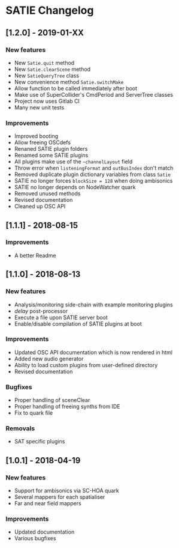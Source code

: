 # SATIE Changelog



## [1.2.0] - 2019-01-XX

### New features
- New `Satie.quit` method
- New `Satie.clearScene` method
- New `SatieQueryTree` class
- New convenience method `Satie.switchMake`
- Allow function to be called immediately after boot
- Make use of SuperCollider's CmdPeriod and ServerTree classes
- Project now uses Gitlab CI
- Many new unit tests

### Improvements
- Improved booting
- Allow freeing OSCdefs
- Renaned SATIE plugin folders
- Renamed some SATIE plugins
- All plugins make use of the `~channelLayout` field
- Throw error when `listeningFormat` and `outBusIndex` don't match
- Removed duplicate plugin dictionary variables from class `Satie`
- SATIE no longer forces `blockSize = 128` when doing ambisonics
- SATIE no longer depends on NodeWatcher quark
- Removed unused methods
- Revised documentation
- Cleaned up OSC API



## [1.1.1] - 2018-08-15

### Improvements
- A better Readme



## [1.1.0] - 2018-08-13

### New features
- Analysis/monitoring side-chain with example monitoring plugins
- _delay_ post-processor
- Execute a file upon SATIE server boot
- Enable/disable compilation of SATIE plugins at boot

### Improvements
- Updated OSC API documentation which is now rendered in html
- Added new audio generator
- Ability to load custom plugins from user-defined directory
- Revised documentation

### Bugfixes
- Proper handling of sceneClear
- Proper handling of freeing synths from IDE
- Fix to quark file

### Removals
- SAT specific plugins



## [1.0.1] - 2018-04-19

### New features
- Support for ambisonics via SC-HOA quark
- Several mappers for each spatialiser
- Far and near field mappers

### Improvements
- Updated documentation
- Various bugfixes
